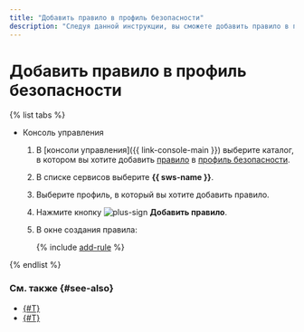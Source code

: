 ```yaml
---
title: "Добавить правило в профиль безопасности"
description: "Следуя данной инструкции, вы сможете добавить правило в профиль безопасности."
---
```


# Добавить правило в профиль безопасности

{% list tabs %}

- Консоль управления

  1. В [консоли управления]({{ link-console-main }}) выберите каталог, в котором вы хотите добавить [правило](../concepts/rules.md) в [профиль безопасности](../concepts/profiles.md).
  1. В списке сервисов выберите **{{ sws-name }}**.
  1. Выберите профиль, в который вы хотите добавить правило.
  1. Нажмите кнопку ![plus-sign](../../_assets/plus-sign.svg) **Добавить правило**.
  1. В окне создания правила:

      {% include [add-rule](../../_includes/smartwebsecurity/add-rule.md) %}

{% endlist %}

### См. также {#see-also}

* [{#T}](rule-update.md)
* [{#T}](rule-delete.md)
